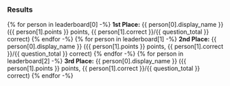 ### Results
{% for person in leaderboard[0] -%}
**1st Place:** {{ person[0].display_name }} ({{ person[1].points }} points, {{ person[1].correct }}/{{ question_total }} correct)
{% endfor -%}
{% for person in leaderboard[1] -%}
**2nd Place:** {{ person[0].display_name }} ({{ person[1].points }} points, {{ person[1].correct }}/{{ question_total }} correct)
{% endfor -%}
{% for person in leaderboard[2] -%}
**3rd Place:** {{ person[0].display_name }} ({{ person[1].points }} points, {{ person[1].correct }}/{{ question_total }} correct)
{% endfor -%}

